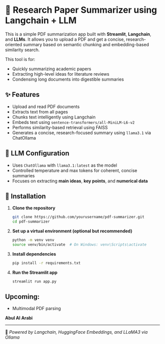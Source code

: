 # 📄 Research Paper Summarizer using Langchain + LLM

This is a simple PDF summarization app built with **Streamlit**, **Langchain**, and **LLMs**. It allows you to upload a PDF and get a concise, research-oriented summary based on semantic chunking and embedding-based similarity search.

This tool is for:

- Quickly summarizing academic papers
- Extracting high-level ideas for literature reviews
- Condensing long documents into digestible summaries

## ✨ Features

- Upload and read PDF documents
- Extracts text from all pages
- Chunks text intelligently using Langchain
- Embeds text using `sentence-transformers/all-MiniLM-L6-v2`
- Performs similarity-based retrieval using FAISS
- Generates a concise, research-focused summary using `llama3.1` via ChatOllama

## 🧠 LLM Configuration

- Uses `ChatOllama` with `llama3.1:latest` as the model
- Controlled temperature and max tokens for coherent, concise summaries
- Focuses on extracting **main ideas**, **key points**, and **numerical data**

## 🚀 Installation

1. **Clone the repository**
   ```bash
   git clone https://github.com/yourusername/pdf-summarizer.git
   cd pdf-summarizer
   ```

2. **Set up a virtual environment (optional but recommended)**
   ```bash
   python -m venv venv
   source venv/bin/activate  # On Windows: venv\Scripts\activate
   ```


3. **Install dependencies**
   ```bash
   pip install -r requirements.txt
   ```

4. **Run the Streamlit app**
   ```bash
   streamlit run app.py
   ```

## Upcoming:
- Multimodal PDF parsing



**Abul Al Arabi**

---

🧠 *Powered by Langchain, HuggingFace Embeddings, and LLaMA3 via Ollama*
